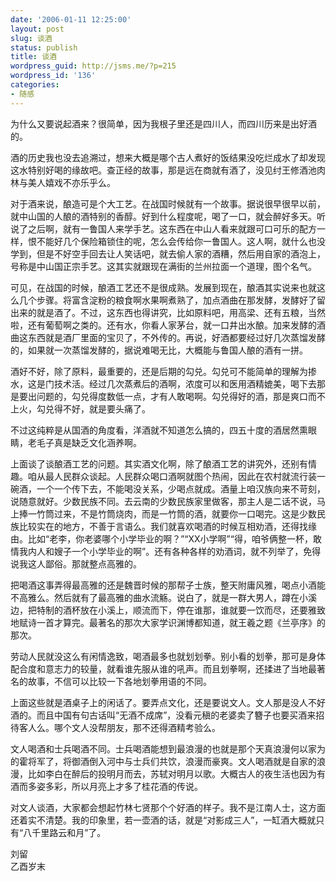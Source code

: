 ```yaml
---
date: '2006-01-11 12:25:00'
layout: post
slug: 谈酒
status: publish
title: 谈酒
wordpress_guid: http://jsms.me/?p=215
wordpress_id: '136'
categories:
- 随感
---
```


为什么又要说起酒来？很简单，因为我根子里还是四川人，而四川历来是出好酒的。


酒的历史我也没去追溯过，想来大概是哪个古人煮好的饭结果没吃烂成水了却发现这水特别好喝的缘故吧。查正经的故事，那是远在商就有酒了，没见纣王修酒池肉林与美人嬉戏不亦乐乎么。


对于酒来说，酿造可是个大工艺。在战国时候就有一个故事。据说很早很早以前，就中山国的人酿的酒特别的香醇。好到什么程度呢，喝了一口，就会醉好多天。听说了之后啊，就有一鲁国人来学手艺。这东西在中山人看来就跟可口可乐的配方一样，恨不能好几个保险箱锁住的呢，怎么会传给你一鲁国人。这人啊，就什么也没学到，但是不好空手回去让人笑话吧，就去偷人家的酒糟，然后用自家的酒泡上，号称是中山国正宗手艺。这其实就跟现在满街的兰州拉面一个道理，图个名气。


可见，在战国的时候，酿酒工艺还不是很成熟。发展到现在，酿酒其实说来也就这么几个步骤。将富含淀粉的粮食啊水果啊煮熟了，加点酒曲在那发酵，发酵好了留出来的就是酒了。不过，这东西也得讲究，比如原料吧，用高梁、还有五粮，当然啦，还有葡萄啊之类的。还有水，你看人家茅台，就一口井出水酿。加来发酵的酒曲这东西就是酒厂里面的宝贝了，不外传的。再说，好酒都要经过好几次蒸馏发酵的，如果就一次蒸馏发酵的，据说难喝无比，大概能与鲁国人酿的酒有一拼。


酒好不好，除了原料，最重要的，还是后期的勾兑。勾兑可不能简单的理解为掺水，这是门技术活。经过几次蒸煮后的酒啊，浓度可以和医用酒精媲美，喝下去那是要出问题的，勾兑得度数低一点，才有人敢喝啊。勾兑得好的酒，那是爽口而不上火，勾兑得不好，就是要头痛了。


不过这纯粹是从国酒的角度看，洋酒就不知道怎么搞的，四五十度的酒居然熏眼睛，老毛子真是缺乏文化涵养啊。


上面谈了谈酿酒工艺的问题。其实酒文化啊，除了酿酒工艺的讲究外，还别有情趣。咱从最人民群众谈起。人民群众喝口酒啊就图个热闹，因此在农村就流行装一碗酒，一个一个传下去，不能喝没关系，少喝点就成。酒量上咱汉族向来不苛刻，说随意就好。少数民族不同。去云南的少数民族家里做客，那主人是二话不说，马上捧一竹筒过来，不是竹筒烧肉，而是一竹筒的酒，就要你一口喝完。这是少数民族比较实在的地方，不善于言语么。我们就喜欢喝酒的时候互相劝酒，还得找缘由。比如“老李，你老婆哪个小学毕业的啊？”“XX小学啊”“得，咱爷俩整一杯，敢情我内人和嫂子一个小学毕业的啊”。还有各种各样的劝酒词，就不列举了，免得说我这人鄙俗。那就整点高雅的。


把喝酒这事弄得最高雅的还是魏晋时候的那帮子士族，整天附庸风雅，喝点小酒能不高雅么。然后就有了最高雅的曲水流觞。说白了，就是一群大男人，蹲在小溪边，把特制的酒杯放在小溪上，顺流而下，停在谁那，谁就要一饮而尽，还要雅致地赋诗一首才算完。最著名的那次大家学识渊博都知道，就王羲之题《兰亭序》的那次。


劳动人民就没这么有闲情逸致，喝酒最多也就划划拳。别小看的划拳，那可是身体配合度和意志力的较量，就看谁先服从谁的吼声。而且划拳啊，还揉进了当地最著名的故事，不信可以比较一下各地划拳用语的不同。


上面这些就是酒桌子上的闲话了。要弄点文化，还是要说文人。文人那是没人不好酒的。而且中国有句古话叫“无酒不成席”，没看元稹的老婆卖了簪子也要买酒来招待客人么。哪个文人没帮朋友，那不还得酒精考验么。


文人喝酒和士兵喝酒不同。士兵喝酒能想到最浪漫的也就是那个天真浪漫何以家为的霍将军了，将御酒倒入河中与士兵们共饮，浪漫而豪爽。文人喝酒就是自家的浪漫，比如李白在醉后的投明月而去，苏轼对明月以歌。大概古人的夜生活也因为有酒而多姿多彩，所以月亮上才多了桂花酒的传说。


对文人谈酒，大家都会想起竹林七贤那个个好酒的样子。我不是江南人士，这方面还着实不清楚。我的印象里，若一壶酒的话，就是“对影成三人”，一缸酒大概就只有“八千里路云和月”了。


刘留  
乙酉岁末
